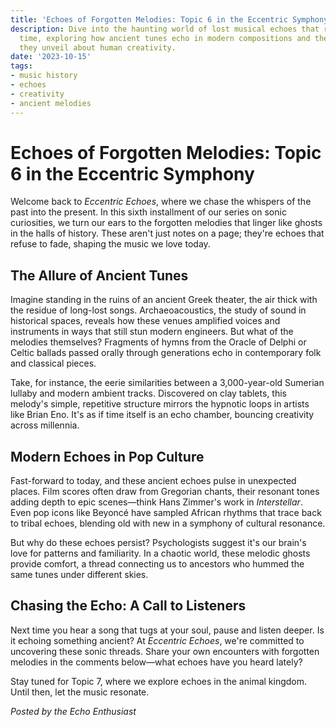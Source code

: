 ```yaml
---
title: 'Echoes of Forgotten Melodies: Topic 6 in the Eccentric Symphony'
description: Dive into the haunting world of lost musical echoes that resonate through
  time, exploring how ancient tunes echo in modern compositions and the mysteries
  they unveil about human creativity.
date: '2023-10-15'
tags:
- music history
- echoes
- creativity
- ancient melodies
---
```


# Echoes of Forgotten Melodies: Topic 6 in the Eccentric Symphony

Welcome back to *Eccentric Echoes*, where we chase the whispers of the past into the present. In this sixth installment of our series on sonic curiosities, we turn our ears to the forgotten melodies that linger like ghosts in the halls of history. These aren't just notes on a page; they're echoes that refuse to fade, shaping the music we love today.

## The Allure of Ancient Tunes

Imagine standing in the ruins of an ancient Greek theater, the air thick with the residue of long-lost songs. Archaeoacoustics, the study of sound in historical spaces, reveals how these venues amplified voices and instruments in ways that still stun modern engineers. But what of the melodies themselves? Fragments of hymns from the Oracle of Delphi or Celtic ballads passed orally through generations echo in contemporary folk and classical pieces.

Take, for instance, the eerie similarities between a 3,000-year-old Sumerian lullaby and modern ambient tracks. Discovered on clay tablets, this melody's simple, repetitive structure mirrors the hypnotic loops in artists like Brian Eno. It's as if time itself is an echo chamber, bouncing creativity across millennia.

## Modern Echoes in Pop Culture

Fast-forward to today, and these ancient echoes pulse in unexpected places. Film scores often draw from Gregorian chants, their resonant tones adding depth to epic scenes—think Hans Zimmer's work in *Interstellar*. Even pop icons like Beyoncé have sampled African rhythms that trace back to tribal echoes, blending old with new in a symphony of cultural resonance.

But why do these echoes persist? Psychologists suggest it's our brain's love for patterns and familiarity. In a chaotic world, these melodic ghosts provide comfort, a thread connecting us to ancestors who hummed the same tunes under different skies.

## Chasing the Echo: A Call to Listeners

Next time you hear a song that tugs at your soul, pause and listen deeper. Is it echoing something ancient? At *Eccentric Echoes*, we're committed to uncovering these sonic threads. Share your own encounters with forgotten melodies in the comments below—what echoes have you heard lately?

Stay tuned for Topic 7, where we explore echoes in the animal kingdom. Until then, let the music resonate.

*Posted by the Echo Enthusiast*


